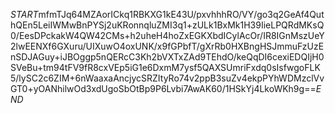 $START$mfmTJq64MZAorICkq1RBKXG1kE43U/pxvhhhRO/VY/go3q2GeAf4QuthQEn5LeiIWMwBnPYSj2uKRonnqluZMI3q1+zULk1BxMk1H39IieLPQRdMKsQ0/EesDPckakW4QW42CMs+h2uheH4hoZxEGKXbdICylAcOr/IR8IGnMszUeY2lwEENXf6GXuru/UIXuwO4oxUNK/x9fGPbfT/gXrRb0HXBngHSJmmuFzUzEnSDJAGuy+iJBOggp5nQERcC3Kh2bVXTxZAd9TEhdO/keQqDI6cexiEDQIjH0SVeBu+tm94tFV9fR8cxVEp5iG1e6DxmM7ysf5QAXSUmriFxdq0sIsfwgoFLK5/lySC2c6ZIM+6nWaaxaAncjycSRZItyRo74v2ppB3suZv4ekpPYhWDMzclVvGT0+yOANhilwOd3xdUgoSbOtBp9P6Lvbi7AwAK60/1HSkYj4LkoWKh9g==$END$